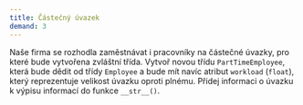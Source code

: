 ```yaml
---
title: Částečný úvazek
demand: 3
---
```


Naše firma se rozhodla zaměstnávat i pracovníky na částečné úvazky, pro které bude vytvořena zvláštní třída. Vytvoř novou třídu `PartTimeEmployee`, která bude dědit od třídy `Employee` a bude mít navíc atribut `workload` (`float`), který reprezentuje velikost úvazku oproti plnému. Přidej informaci o úvazku k výpisu informací do funkce `__str__()`.

